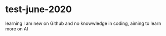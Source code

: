 # test-june-2020
learning
I am new on Github and no knowwledge in coding, aiming to learn more on AI
